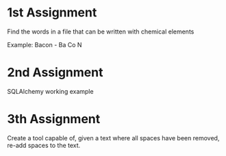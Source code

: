 # 1st Assignment
Find the words in a file that can be written with chemical elements

Example: Bacon - Ba Co N

# 2nd Assignment
SQLAlchemy working example

# 3th Assignment
Create a tool capable of, given a text where
all spaces have been removed, re-add
spaces to the text.
